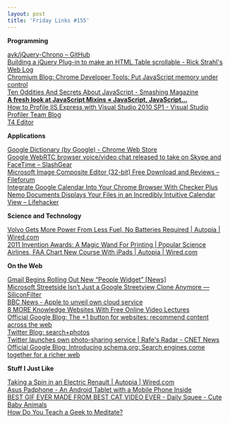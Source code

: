 ```yaml
---
layout: post
title: 'Friday Links #155'
---
```

**Programming**

[avk/jQuery-Chrono – GitHub](https://github.com/avk/jQuery-Chrono)   
[Building a jQuery Plug-in to make an HTML Table scrollable - Rick Strahl's Web Log](http://www.west-wind.com/weblog/posts/2011/May/28/Building-a-jQuery-Plugin-to-make-an-HTML-Table-scrollable)   
[Chromium Blog: Chrome Developer Tools: Put JavaScript memory under control](http://blog.chromium.org/2011/05/chrome-developer-tools-put-javascript.html)   
[Ten Oddities And Secrets About JavaScript - Smashing Magazine](http://www.smashingmagazine.com/2011/05/30/10-oddities-and-secrets-about-javascript/)   
[**A fresh look at JavaScript Mixins « JavaScript, JavaScript…**](http://javascriptweblog.wordpress.com/2011/05/31/a-fresh-look-at-javascript-mixins/)   
[How to Profile IIS Express with Visual Studio 2010 SP1 - Visual Studio Profiler Team Blog ](http://blogs.msdn.com/b/profiler/archive/2011/05/02/how-to-profile-iis-express-with-visual-studio-2010-sp1.aspx)   
[T4 Editor](http://www.devart.com/t4-editor/)

**Applications**

[Google Dictionary (by Google) - Chrome Web Store](https://chrome.google.com/webstore/detail/mgijmajocgfcbeboacabfgobmjgjcoja)   
[Google WebRTC browser voice/video chat released to take on Skype and FaceTime – SlashGear](http://www.slashgear.com/google-webrtc-browser-voicevideo-chat-released-to-take-on-skype-and-facetime-01156079/)   
[Microsoft Image Composite Editor (32-bit) Free Download and Reviews – Fileforum](http://fileforum.betanews.com/detail/Microsoft-Image-Composite-Editor-32bit/1222797148/1)   
[Integrate Google Calendar Into Your Chrome Browser With Checker Plus](http://www.makeuseof.com/tag/integrate-google-calendar-chrome-checker/)   
[Nemo Documents Displays Your Files in an Incredibly Intuitive Calendar View – Lifehacker](http://lifehacker.com/5807664/nemo-documents-displays-your-files-in-an-intuitive-calendar-view)

**Science and Technology**

[Volvo Gets More Power From Less Fuel, No Batteries Required | Autopia | Wired.com](http://www.wired.com/autopia/2011/05/volvo-flywheel-hybrid/)   
[2011 Invention Awards: A Magic Wand For Printing | Popular Science](http://www.popsci.com/diy/article/2011-05/2011-invention-awards-magic-wand-printing)   
[Airlines, FAA Chart New Course With iPads | Autopia | Wired.com](http://www.wired.com/autopia/2011/06/alaska-airlines-faa-ipad/)

**On the Web**

[Gmail Begins Rolling Out New “People Widget” [News]](http://www.makeuseof.com/tag/gmail-begins-rolling-people-widget-news/)   
[Microsoft Streetside Isn’t Just a Google Streetview Clone Anymore — SiliconFilter](http://siliconfilter.com/microsoft-streetside-isnt-just-a-google-streetview-clone-anymore/)   
[BBC News - Apple to unveil own cloud service](http://www.bbc.co.uk/news/technology-13605219)   
[8 MORE Knowledge Websites With Free Online Video Lectures](http://www.makeuseof.com/tag/8-knowledge-websites-free-online-video-lectures/)   
[Official Google Blog: The +1 button for websites: recommend content across the web](http://googleblog.blogspot.com/2011/06/1-button-for-websites-recommend-content.html)   
[Twitter Blog: search+photos](http://blog.twitter.com/2011/06/searchphotos.html)   
[Twitter launches own photo-sharing service | Rafe's Radar - CNET News](http://news.cnet.com/8301-19882_3-20067997-250.html?part=rss&subj=news&tag=2547-1_3-0-20)   
[Official Google Blog: Introducing schema.org: Search engines come together for a richer web](http://googleblog.blogspot.com/2011/06/introducing-schemaorg-search-engines.html)

**Stuff I Just Like**

[Taking a Spin in an Electric Renault | Autopia | Wired.com](http://www.wired.com/autopia/2011/05/taking-a-spin-in-an-electric-renault/)   
[Asus Padphone - An Android Tablet with a Mobile Phone Inside](http://www.labnol.org/gadgets/asus-padphone/19460/)   
[BEST GIF EVER MADE FROM BEST CAT VIDEO EVER - Daily Squee - Cute Baby Animals](http://feedproxy.google.com/~r/DailySquee/~3/3Hyc40X-qtE/)   
[How Do You Teach a Geek to Meditate?](http://www.labnol.org/home/geek-meditation/19477/)
